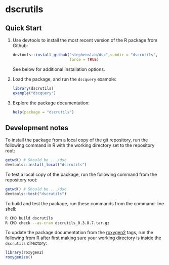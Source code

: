 # dscrutils

## Quick Start

1. Use devtools to install the most recent version of the R package
   from Github:

   ```R
   devtools::install_github("stephenslab/dsc",subdir = "dscrutils",
                            force = TRUE)
   ```

   See below for additional installation options.

2. Load the package, and run the `dscquery` example:

   ```R
   library(dscrutils)
   example("dscquery")
   ```

3. Explore the package documentation:

   ```R
   help(package = "dscrutils")
   ```

## Development notes

To install the package from a local copy of the git repository, run
the following command in R with the working directory set to the
repository root:

```R
getwd() # Should be .../dsc
devtools::install_local("dscrutils")
```

To test a local copy of the package, run the following command from
the repository root:

```R
getwd() # Should be .../dsc
devtools::test("dscrutils")
```

To build and test the package, run these commands from the
command-line shell:

```bash
R CMD build dscrutils
R CMD check --as-cran dscrutils_0.3.8.7.tar.gz
```

To update the package documentation from the
[roxygen2](http://r-pkgs.had.co.nz/man.html) tags, run the following
from R after first making sure your working directory is inside the
`dscrutils` directory:

```R
library(roxygen2)
roxygenize()
```
